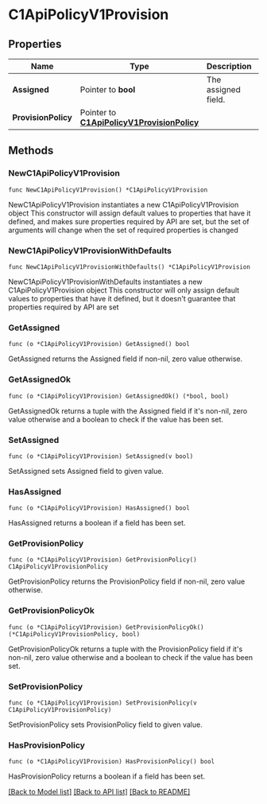 # C1ApiPolicyV1Provision

## Properties

Name | Type | Description | Notes
------------ | ------------- | ------------- | -------------
**Assigned** | Pointer to **bool** | The assigned field. | [optional] 
**ProvisionPolicy** | Pointer to [**C1ApiPolicyV1ProvisionPolicy**](C1ApiPolicyV1ProvisionPolicy.md) |  | [optional] 

## Methods

### NewC1ApiPolicyV1Provision

`func NewC1ApiPolicyV1Provision() *C1ApiPolicyV1Provision`

NewC1ApiPolicyV1Provision instantiates a new C1ApiPolicyV1Provision object
This constructor will assign default values to properties that have it defined,
and makes sure properties required by API are set, but the set of arguments
will change when the set of required properties is changed

### NewC1ApiPolicyV1ProvisionWithDefaults

`func NewC1ApiPolicyV1ProvisionWithDefaults() *C1ApiPolicyV1Provision`

NewC1ApiPolicyV1ProvisionWithDefaults instantiates a new C1ApiPolicyV1Provision object
This constructor will only assign default values to properties that have it defined,
but it doesn't guarantee that properties required by API are set

### GetAssigned

`func (o *C1ApiPolicyV1Provision) GetAssigned() bool`

GetAssigned returns the Assigned field if non-nil, zero value otherwise.

### GetAssignedOk

`func (o *C1ApiPolicyV1Provision) GetAssignedOk() (*bool, bool)`

GetAssignedOk returns a tuple with the Assigned field if it's non-nil, zero value otherwise
and a boolean to check if the value has been set.

### SetAssigned

`func (o *C1ApiPolicyV1Provision) SetAssigned(v bool)`

SetAssigned sets Assigned field to given value.

### HasAssigned

`func (o *C1ApiPolicyV1Provision) HasAssigned() bool`

HasAssigned returns a boolean if a field has been set.

### GetProvisionPolicy

`func (o *C1ApiPolicyV1Provision) GetProvisionPolicy() C1ApiPolicyV1ProvisionPolicy`

GetProvisionPolicy returns the ProvisionPolicy field if non-nil, zero value otherwise.

### GetProvisionPolicyOk

`func (o *C1ApiPolicyV1Provision) GetProvisionPolicyOk() (*C1ApiPolicyV1ProvisionPolicy, bool)`

GetProvisionPolicyOk returns a tuple with the ProvisionPolicy field if it's non-nil, zero value otherwise
and a boolean to check if the value has been set.

### SetProvisionPolicy

`func (o *C1ApiPolicyV1Provision) SetProvisionPolicy(v C1ApiPolicyV1ProvisionPolicy)`

SetProvisionPolicy sets ProvisionPolicy field to given value.

### HasProvisionPolicy

`func (o *C1ApiPolicyV1Provision) HasProvisionPolicy() bool`

HasProvisionPolicy returns a boolean if a field has been set.


[[Back to Model list]](../README.md#documentation-for-models) [[Back to API list]](../README.md#documentation-for-api-endpoints) [[Back to README]](../README.md)



